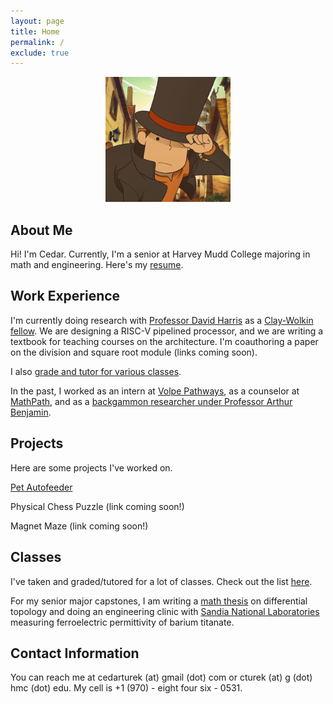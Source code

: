 ```yaml
---
layout: page
title: Home
permalink: /
exclude: true
---
```


<div style="text-align: center">
  <img src="./assets/img/logo.png" alt="logo" width="200" />
</div>

## About Me

Hi! I'm Cedar. Currently, I'm a senior at Harvey Mudd College majoring in math and engineering. Here's my [resume](https://cturek.github.io/home/resume.html).

## Work Experience

I'm currently doing research with [Professor David Harris](http://pages.hmc.edu/harris/) as a [Clay-Wolkin fellow](https://www.hmc.edu/engineering/engineering-fellowships/clay-wolkin-fellowship/). We are designing a RISC-V pipelined processor, and we are writing a textbook for teaching courses on the architecture. I'm coauthoring a paper on the division and square root module (links coming soon).

I also [grade and tutor for various classes](https://cturek.github.io/home/classes.html).

In the past, I worked as an intern at [Volpe Pathways](https://www.volpe.dot.gov/about-us/careers/student-and-recent-graduate-opportunities), as a counselor at [MathPath](https://www.mathpath.org/), and as a [backgammon researcher under Professor Arthur Benjamin](https://www.hmc.edu/about/2021/01/11/art-benjamin-is-backgammon-champ/).

## Projects

Here are some projects I've worked on.

[Pet Autofeeder](https://cturek.github.io/E155-Autofeeder/)

Physical Chess Puzzle (link coming soon!)

Magnet Maze (link coming soon!)

## Classes

I've taken and graded/tutored for a lot of classes. Check out the list [here](https://cturek.github.io/home/classes.html).

For my senior major capstones, I am writing a [math thesis](https://sites.google.com/g.hmc.edu/cturek) on differential topology and doing an engineering clinic with [Sandia National Laboratories](https://www.sandia.gov/) measuring ferroelectric permittivity of barium titanate. 

## Contact Information

You can reach me at cedarturek (at) gmail (dot) com or cturek (at) g (dot) hmc (dot) edu. My cell is +1 (970) - eight four six - 0531. 